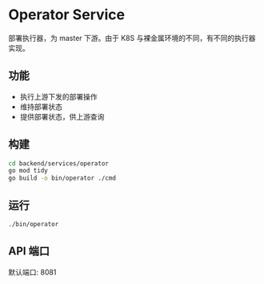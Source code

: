 # Operator Service

部署执行器，为 master 下游。由于 K8S 与裸金属环境的不同，有不同的执行器实现。

## 功能

- 执行上游下发的部署操作
- 维持部署状态
- 提供部署状态，供上游查询

## 构建

```bash
cd backend/services/operator
go mod tidy
go build -o bin/operator ./cmd
```

## 运行

```bash
./bin/operator
```

## API 端口

默认端口: 8081
